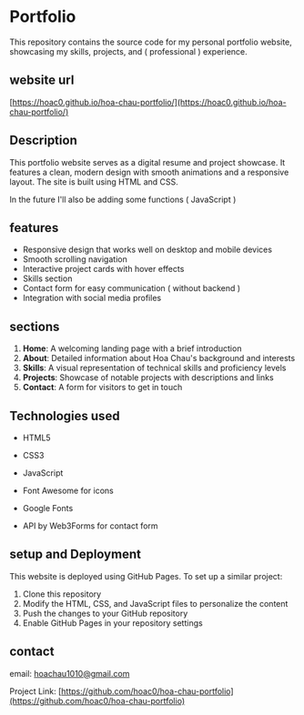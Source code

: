 # Portfolio

This repository contains the source code for my personal portfolio website, showcasing my skills, projects, and ( professional ) experience.

## website url

[https://hoac0.github.io/hoa-chau-portfolio/](https://hoac0.github.io/hoa-chau-portfolio/)

## Description

This portfolio website serves as a digital resume and project showcase. It features a clean, modern design with smooth animations and a responsive layout. The site is built using HTML and CSS. 

In the future I'll also be adding some functions ( JavaScript )

## features

- Responsive design that works well on desktop and mobile devices
- Smooth scrolling navigation
- Interactive project cards with hover effects
- Skills section
- Contact form for easy communication ( without backend )
- Integration with social media profiles

## sections

1. **Home**: A welcoming landing page with a brief introduction
2. **About**: Detailed information about Hoa Chau's background and interests
3. **Skills**: A visual representation of technical skills and proficiency levels
4. **Projects**: Showcase of notable projects with descriptions and links
5. **Contact**: A form for visitors to get in touch

## Technologies used

- HTML5
- CSS3
- JavaScript
  
- Font Awesome for icons
- Google Fonts
- API by Web3Forms for contact form

## setup and Deployment

This website is deployed using GitHub Pages. To set up a similar project:

1. Clone this repository
2. Modify the HTML, CSS, and JavaScript files to personalize the content
3. Push the changes to your GitHub repository
4. Enable GitHub Pages in your repository settings

## contact

email: hoachau1010@gmail.com

Project Link: [https://github.com/hoac0/hoa-chau-portfolio](https://github.com/hoac0/hoa-chau-portfolio)
